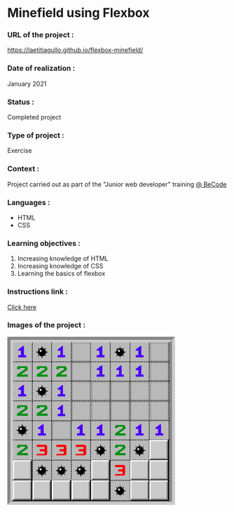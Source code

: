 # Minefield using Flexbox

### URL of the project :
https://laetitiagullo.github.io/flexbox-minefield/

### Date of realization :
January 2021

### Status :
Completed project

### Type of project :
Exercise

### Context :
Project carried out as part of the "Junior web developer" training [@ BeCode](https://becode.org/)

### Languages :
* HTML
* CSS

### Learning objectives :
1. Increasing knowledge of HTML
2. Increasing knowledge of CSS
3. Learning the basics of flexbox

### Instructions link :
[Click here](https://github.com/becodeorg/LIE-Jepsen-4.27/tree/master/01-the-field/04-html-css/02-css/01-flexbox)

### Images of the project :

![Screenshot of the project](Screenshot.png)
